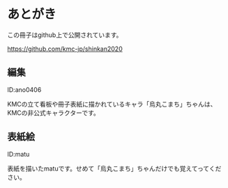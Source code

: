 # あとがき
この冊子はgithub上で公開されています。

https://github.com/kmc-jp/shinkan2020

## 編集
ID:ano0406

KMCの立て看板や冊子表紙に描かれているキャラ「烏丸こまち」ちゃんは、KMCの非公式キャラクターです。

## 表紙絵
ID:matu

表紙を描いたmatuです。せめて「烏丸こまち」ちゃんだけでも覚えてってください。